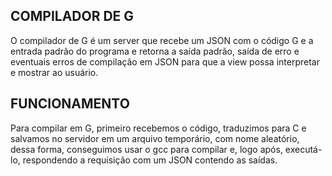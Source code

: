 ## COMPILADOR DE G ##
O compilador de G é um server que recebe um JSON com o código G e a entrada padrão do programa e retorna a saída padrão, saída de erro e eventuais erros de compilação em JSON para que a view possa interpretar e mostrar ao usuário.

## FUNCIONAMENTO ##
Para compilar em G, primeiro recebemos o código, traduzimos para C e salvamos no servidor em um arquivo temporário, com nome aleatório, dessa forma, conseguimos usar o gcc para compilar e, logo após, executá-lo, respondendo a requisição com um JSON contendo as saídas.